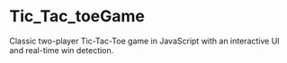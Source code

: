 # Tic_Tac_toeGame
Classic two-player Tic-Tac-Toe game in JavaScript with an interactive UI and real-time win detection.
